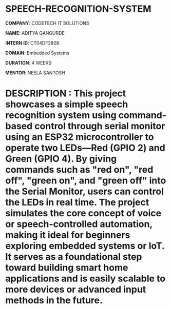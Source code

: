 # SPEECH-RECOGNITION-SYSTEM

**COMPANY**: CODETECH IT SOLUTIONS

**NAME**: ADITYA GANGURDE

**INTERN ID**: CT04DF2808

**DOMAIN**: Embedded Systems

**DURATION**: 4 WEEKS

**MENTOR**: NEELA SANTOSH

# DESCRIPTION : This project showcases a simple speech recognition system using command-based control through serial monitor using an ESP32 microcontroller to operate two LEDs—Red (GPIO 2) and Green (GPIO 4). By giving commands such as "red on", "red off", "green on", and "green off" into the Serial Monitor, users can control the LEDs in real time. The project simulates the core concept of voice or speech-controlled automation, making it ideal for beginners exploring embedded systems or IoT. It serves as a foundational step toward building smart home applications and is easily scalable to more devices or advanced input methods in the future.
